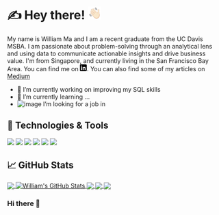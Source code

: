 <!-- ![Header](https://raw.githubusercontent.com/WilliamMLT/WilliamMLT/master/Overlooking%20Bixby%20Bridge.jpg "Header")-->
# &#x270d; Hey there! <img src="https://raw.githubusercontent.com/WilliamMLT/WilliamMLT/master/wavegif.gif" width="30px">
My name is William Ma and I am a recent graduate from the UC Davis MSBA. I am passionate about problem-solving through an analytical lens and using data to communicate actionable insights and drive business value. I'm from Singapore, and currently living in the San Francisco Bay Area. You can find me on [![LinkedIn][2.1]][2]. You can also find some of my articles on [Medium](https://letianma.medium.com/)

- 🔭 I’m currently working on improving my SQL skills
- 🌱 I’m currently learning ...
- ![image](https://user-images.githubusercontent.com/47278811/122692973-aa06ee00-d1ec-11eb-8888-3a602323bb8b.png) I’m looking for a job in 

## 🔧 Technologies & Tools
![](https://img.shields.io/badge/OS-Windows-informational?style=flat&logo=windows&logoColor=white&color=5bff3b)
![](https://img.shields.io/badge/DataManagement-MySQL-informational?style=flat&logo=mysql&logoColor=white&color=5bff3b)
![](https://img.shields.io/badge/Code-Python-informational?style=flat&logo=python&logoColor=white&color=5bff3b)
![](https://img.shields.io/badge/Code-R-informational?style=flat&logo=r&logoColor=white&color=5bff3b)
![](https://img.shields.io/badge/Visualization-Tableau-informational?style=flat&logo=tableau&logoColor=white&color=5bff3b)
![](https://img.shields.io/badge/Visualization-Looker-informational?style=flat&logo=looker&logoColor=white&color=5bff3b)

## &#x1f4c8; GitHub Stats
<a href="https://github.com/WilliamMLT/WilliamMLT">
  <img align="center" src="https://github-readme-stats.vercel.app/api/top-langs/?username=WilliamMLT&hide=java,html,tex&title_color=ffffff&text_color=c9cacc&icon_color=5bff3b&bg_color=1d1f21&langs_count=3" />
</a>
<a href="https://github.com/WilliamMLT/WilliamMLT">
  <img align="center" src="https://github-readme-stats.vercel.app/api?username=WilliamMLT&show_icons=true&line_height=27&count_private=true&title_color=ffffff&text_color=c9cacc&icon_color=5bff3b&bg_color=1d1f21" alt="William's GitHub Stats" />
</a>

<a href="https://github.com/WilliamMLT/Monster.com-Webscraping-Project">
  <img align="center" src="https://github-readme-stats.vercel.app/api/pin/?username=WilliamMLT&repo=Monster.com-Webscraping-Project&title_color=ffffff&text_color=c9cacc&icon_color=5bff3b&bg_color=1d1f21" />
</a>

<a href="https://github.com/WilliamMLT/AirBnb-Pricing-Prediction-using-Machine-Learning">
  <img align="center" src="https://github-readme-stats.vercel.app/api/pin/?username=WilliamMLT&repo=AirBnb-Pricing-Prediction-using-Machine-Learning&title_color=ffffff&text_color=c9cacc&icon_color=5bff3b&bg_color=1d1f21" />
</a>    

<a href="https://github.com/WilliamMLT/IBM-Data-Science-Capstone-Project">
  <img align="center" src="https://github-readme-stats.vercel.app/api/pin/?username=WilliamMLT&repo=IBM-Data-Science-Capstone-Project&title_color=ffffff&text_color=c9cacc&icon_color=5bff3b&bg_color=1d1f21" />
</a>    


<!-- links to social media icons -->


<!-- icons without padding -->
[2.1]: https://raw.githubusercontent.com/WilliamMLT/WilliamMLT/master/linkedin-3-16.png (LinkedIn icon without padding)

<!-- links to your social media accounts -->

[1]: https://github.com/WilliamMLT
[2]: https://www.linkedin.com/in/letian-ma/
[3]: https://www.instagram.com/williammaletian/




<!-- Resources -->
<!-- Icons: https://simpleicons.org/ -->
<!-- Emojis: https://emojipedia.org/emoji/ -->
<!-- HTML Emojis: https://www.fileformat.info/index.htm -->
<!-- Images:https://images.squarespace-cdn.com/content/v1/593df14037c58172ed4d5ac9/1497734101092-YV4MY8JSHRJ5KG3HF8T2/ke17ZwdGBToddI8pDm48kD1lqOUaUb3XVGEJXooVIpV7gQa3H78H3Y0txjaiv_0fDoOvxcdMmMKkDsyUqMSsMWxHk725yiiHCCLfrh8O1z5QHyNOqBUUEtDDsRWrJLTm-x5YhZWWrxeuengOpqI22v3cioHcE298dxVuwgtogKTlAO3Go-7WWAHEOXblqwdm/helloworld.png?format=1000w -->
<!-- Shields: https://shields.io/ -->
<!-- Awesome GitHub Profile README: https://towardsdatascience.com/build-a-stunning-readme-for-your-github-profile-9b80434fe5d7 -->


### Hi there 👋

<!--
**WilliamMLT/WilliamMLT** is a ✨ _special_ ✨ repository because its `README.md` (this file) appears on your GitHub profile.

Here are some ideas to get you started:

- 🔭 I’m currently working on ...
- 🌱 I’m currently learning ...
- 👯 I’m looking to collaborate on ...
- 🤔 I’m looking for help with ...
- 💬 Ask me about ...
- 📫 How to reach me: ...
- 😄 Pronouns: ...
- ⚡ Fun fact: ...
-->
